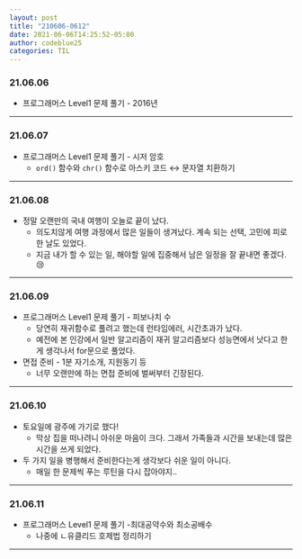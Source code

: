 ```yaml
---
layout: post
title: "210606-0612"
date: 2021-06-06T14:25:52-05:00
author: codeblue25
categories: TIL
---
```


<h3>21.06.06</h3>

- 프로그래머스 Level1 문제 풀기 - 2016년

---

<h3>21.06.07</h3>

- 프로그래머스 Level1 문제 풀기 - 시저 암호
  - `ord()` 함수와 `chr()` 함수로 아스키 코드 ↔ 문자열 치환하기

---

<h3>21.06.08</h3>

- 정말 오랜만의 국내 여행이 오늘로 끝이 났다.
  - 의도치않게 여행 과정에서 많은 일들이 생겨났다. 계속 되는 선택, 고민에 피로한 날도 있었다.
  - 지금 내가 할 수 있는 일, 해야할 일에 집중해서 남은 일정을 잘 끝내면 좋겠다.😢

---

<h3>21.06.09</h3>

- 프로그래머스 Level1 문제 풀기 - 피보나치 수
  - 당연히 재귀함수로 풀려고 했는데 런타임에러, 시간초과가 났다.
  - 예전에 본 인강에서 일반 알고리즘이 재귀 알고리즘보다 성능면에서 낫다고 한게 생각나서 for문으로 풀었다.
- 면접 준비 - 1분 자기소개, 지원동기 등
  - 너무 오랜만에 하는 면접 준비에 벌써부터 긴장된다.

---

<h3>21.06.10</h3>

- 토요일에 광주에 가기로 했다!
  - 막상 집을 떠나려니 아쉬운 마음이 크다. 그래서 가족들과 시간을 보내는데 많은 시간을 쓰게 되었다.
- 두 가지 일을 병행해서 준비한다는게 생각보다 쉬운 일이 아니다.
  - 매일 한 문제씩 푸는 루틴을 다시 잡아야지..

---

<h3>21.06.11</h3>

- 프로그래머스 Level1 문제 풀기 -최대공약수와 최소공배수
  - 나중에 ㄴ유클리드 호제법 정리하기

---
